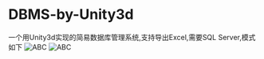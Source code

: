 # DBMS-by-Unity3d
一个用Unity3d实现的简易数据库管理系统,支持导出Excel,需要SQL Server,模式如下
![ABC](https://github.com/sanyuankexie/DBMS-by-Unity3d/blob/master/Doc/20181014214042.png) 
![ABC](https://github.com/sanyuankexie/DBMS-by-Unity3d/blob/master/Doc/20181014214111.png) 
